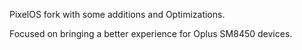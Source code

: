 PixelOS fork with some additions and Optimizations.

Focused on bringing a better experience for Oplus SM8450 devices.
